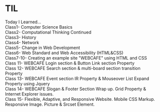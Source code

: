 # TIL
Today I Learned...  
Class1- Computer Science Basics  
Class2- Computational Thinking Continued  
Class3- History  
Class4- Network  
Class5- Change in Web Development  
Class6- Web Standard and Web Accessibility (HTML&CSS)   
Class7-10- Creating an example site "WEBCAFE" using HTML and CSS  
Class 11- WEBCAFE Login section & Button Link section Property  
Class 12- WEBCAFE Search section & multi-board section transition  Property  
Class 13- WEBCAFE Event section IR Property & Mouseover List Expand Property using Jquery  
Class 14- WEBCAFE Slogan & Footer Section Wrap up. Grid Property & Internet Explorer issues.   
Class 15- Flexible, Adaptive, and Responsive Website. Mobile CSS Markup. Responsive Image. Picture & Srcset Element.       
